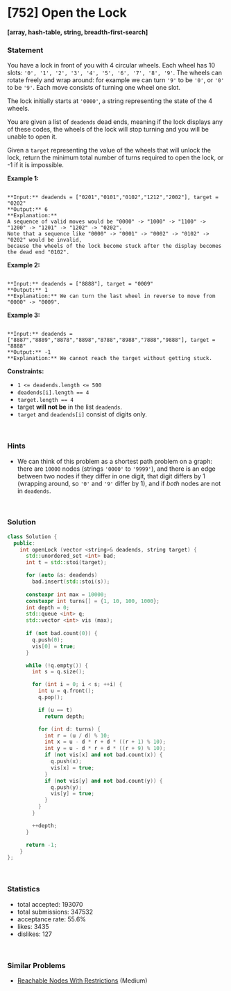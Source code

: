 # [752] Open the Lock

**[array, hash-table, string, breadth-first-search]**

### Statement

You have a lock in front of you with 4 circular wheels. Each wheel has 10 slots: `'0', '1', '2', '3', '4', '5', '6', '7', '8', '9'`. The wheels can rotate freely and wrap around: for example we can turn `'9'` to be `'0'`, or `'0'` to be `'9'`. Each move consists of turning one wheel one slot.

The lock initially starts at `'0000'`, a string representing the state of the 4 wheels.

You are given a list of `deadends` dead ends, meaning if the lock displays any of these codes, the wheels of the lock will stop turning and you will be unable to open it.

Given a `target` representing the value of the wheels that will unlock the lock, return the minimum total number of turns required to open the lock, or -1 if it is impossible.


**Example 1:**

```

**Input:** deadends = ["0201","0101","0102","1212","2002"], target = "0202"
**Output:** 6
**Explanation:** 
A sequence of valid moves would be "0000" -> "1000" -> "1100" -> "1200" -> "1201" -> "1202" -> "0202".
Note that a sequence like "0000" -> "0001" -> "0002" -> "0102" -> "0202" would be invalid,
because the wheels of the lock become stuck after the display becomes the dead end "0102".

```

**Example 2:**

```

**Input:** deadends = ["8888"], target = "0009"
**Output:** 1
**Explanation:** We can turn the last wheel in reverse to move from "0000" -> "0009".

```

**Example 3:**

```

**Input:** deadends = ["8887","8889","8878","8898","8788","8988","7888","9888"], target = "8888"
**Output:** -1
**Explanation:** We cannot reach the target without getting stuck.

```

**Constraints:**
* `1 <= deadends.length <= 500`
* `deadends[i].length == 4`
* `target.length == 4`
* target **will not be** in the list `deadends`.
* `target` and `deadends[i]` consist of digits only.


<br>

### Hints

- We can think of this problem as a shortest path problem on a graph: there are `10000` nodes (strings `'0000'` to `'9999'`), and there is an edge between two nodes if they differ in one digit, that digit differs by 1 (wrapping around, so `'0'` and `'9'` differ by 1), and if *both* nodes are not in `deadends`.

<br>

### Solution

```cpp
class Solution {
  public:
    int openLock (vector <string>& deadends, string target) {
      std::unordered_set <int> bad;
      int t = std::stoi(target);

      for (auto &s: deadends)
        bad.insert(std::stoi(s));
      
      constexpr int max = 10000;
      constexpr int turns[] = {1, 10, 100, 1000};
      int depth = 0;
      std::queue <int> q;
      std::vector <int> vis (max);
      
      if (not bad.count(0)) {
        q.push(0);
        vis[0] = true;
      }

      while (!q.empty()) {
        int s = q.size();

        for (int i = 0; i < s; ++i) {
          int u = q.front();
          q.pop();

          if (u == t)
            return depth;

          for (int d: turns) {
            int r = (u / d) % 10;
            int x = u - d * r + d * ((r + 1) % 10);
            int y = u - d * r + d * ((r + 9) % 10);
            if (not vis[x] and not bad.count(x)) {
              q.push(x);
              vis[x] = true;
            }
            if (not vis[y] and not bad.count(y)) {
              q.push(y);
              vis[y] = true;
            }
          }
        }

        ++depth;
      }

      return -1;
    }
};
```

<br>

### Statistics

- total accepted: 193070
- total submissions: 347532
- acceptance rate: 55.6%
- likes: 3435
- dislikes: 127

<br>

### Similar Problems

- [Reachable Nodes With Restrictions](https://leetcode.com/problems/reachable-nodes-with-restrictions) (Medium)
